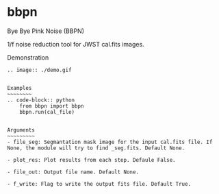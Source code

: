 # bbpn
Bye Bye Pink Noise (BBPN)

1/f noise reduction tool for JWST cal.fits images.


Demonstration
~~~~~~~~~~~~~
.. image:: ./demo.gif


Examples
~~~~~~~~
.. code-block:: python
    from bbpn import bbpn
    bbpn.run(cal_file)


Arguments
~~~~~~~~~
- file_seg: Segmantation mask image for the input cal.fits file. If None, the module will try to find _seg.fits. Default None.

- plot_res: Plot results from each step. Defaule False. 

- file_out: Output file name. Default None.

- f_write: Flag to write the output fits file. Default True.

